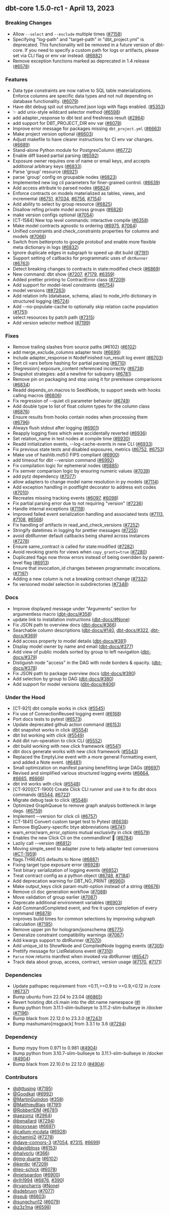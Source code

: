 ## dbt-core 1.5.0-rc1 - April 13, 2023

### Breaking Changes

- Allow `--select` and `--exclude` multiple times ([#7158](https://github.com/dbt-labs/dbt-core/issues/7158))
- Specifying "log-path" and "target-path" in "dbt_project.yml" is deprecated. This functionality will be removed in a future version of dbt-core. If you need to specify a custom path for logs or artifacts, please set via CLI flag or env var instead. ([#6882](https://github.com/dbt-labs/dbt-core/issues/6882))
- Remove exception functions marked as deprecated in 1.4 release ([#6578](https://github.com/dbt-labs/dbt-core/issues/6578))

### Features

- Data type constraints are now native to SQL table materializations. Enforce columns are specific data types and not null depending on database functionality. ([#6079](https://github.com/dbt-labs/dbt-core/issues/6079))
- Have dbt debug spit out structured json logs with flags enabled. ([#5353](https://github.com/dbt-labs/dbt-core/issues/5353))
- ✨ add unix-style wildcard selector method ([#6598](https://github.com/dbt-labs/dbt-core/issues/6598))
- add adapter_response to dbt test and freshness result ([#2964](https://github.com/dbt-labs/dbt-core/issues/2964))
- add support for DBT_PROJECT_DIR env var ([#6078](https://github.com/dbt-labs/dbt-core/issues/6078))
- Improve error message for packages missing `dbt_project.yml` ([#6663](https://github.com/dbt-labs/dbt-core/issues/6663))
- Make project version optional ([#6603](https://github.com/dbt-labs/dbt-core/issues/6603))
- Adjust makefile to have clearer instructions for CI env var changes. ([#6689](https://github.com/dbt-labs/dbt-core/issues/6689))
- Stand-alone Python module for PostgresColumn ([#6772](https://github.com/dbt-labs/dbt-core/issues/6772))
- Enable diff based partial parsing ([#6592](https://github.com/dbt-labs/dbt-core/issues/6592))
- Exposure owner requires one of name or email keys, and accepts additional arbitrary keys ([#6833](https://github.com/dbt-labs/dbt-core/issues/6833))
- Parse 'group' resource ([#6921](https://github.com/dbt-labs/dbt-core/issues/6921))
- parse 'group' config on groupable nodes ([#6823](https://github.com/dbt-labs/dbt-core/issues/6823))
- Implemented new log cli parameters for finer-grained control. ([#6639](https://github.com/dbt-labs/dbt-core/issues/6639))
- Add access attribute to parsed nodes ([#6824](https://github.com/dbt-labs/dbt-core/issues/6824))
- Enforce contracts on models materialized as tables, views, and incremental ([#6751](https://github.com/dbt-labs/dbt-core/issues/6751), [#7034](https://github.com/dbt-labs/dbt-core/issues/7034), [#6756](https://github.com/dbt-labs/dbt-core/issues/6756), [#7154](https://github.com/dbt-labs/dbt-core/issues/7154))
- Add ability to select by group resource ([#6825](https://github.com/dbt-labs/dbt-core/issues/6825))
- Disallow refing private model across groups ([#6826](https://github.com/dbt-labs/dbt-core/issues/6826))
- make version configs optional ([#7054](https://github.com/dbt-labs/dbt-core/issues/7054))
- [CT-1584] New top level commands: interactive compile ([#6358](https://github.com/dbt-labs/dbt-core/issues/6358))
- Make model contracts agnostic to ordering ([#6975](https://github.com/dbt-labs/dbt-core/issues/6975), [#7064](https://github.com/dbt-labs/dbt-core/issues/7064))
- Unified constraints and check_constraints properties for columns and models ([#7066](https://github.com/dbt-labs/dbt-core/issues/7066))
- Switch from betterproto to google protobuf and enable more flexible meta dictionary in logs ([#6832](https://github.com/dbt-labs/dbt-core/issues/6832))
- Ignore duplicate edges in subgraph to speed up dbt build ([#7191](https://github.com/dbt-labs/dbt-core/issues/7191))
- Support setting of callbacks for programmatic uses of `dbtRunner` ([#6763](https://github.com/dbt-labs/dbt-core/issues/6763))
- Detect breaking changes to contracts in state:modified check ([#6869](https://github.com/dbt-labs/dbt-core/issues/6869))
- New command: dbt show ([#7207](https://github.com/dbt-labs/dbt-core/issues/7207), [#7179](https://github.com/dbt-labs/dbt-core/issues/7179), [#6359](https://github.com/dbt-labs/dbt-core/issues/6359))
- Added prettier printing to ContractError class ([#7209](https://github.com/dbt-labs/dbt-core/issues/7209))
- Add support for model-level constraints ([#6754](https://github.com/dbt-labs/dbt-core/issues/6754))
- model versions ([##7263](https://github.com/dbt-labs/dbt-core/issues/#7263))
- Add relation info (database, schema, alias) to node_info dictionary in structured logging ([#6724](https://github.com/dbt-labs/dbt-core/issues/6724))
- Add --no-populate-cache to optionally skip relation cache population ([#1751](https://github.com/dbt-labs/dbt-core/issues/1751))
- select resources by patch path ([#7315](https://github.com/dbt-labs/dbt-core/issues/7315))
- Add version selector method ([#7199](https://github.com/dbt-labs/dbt-core/issues/7199))

### Fixes

- Remove trailing slashes from source paths (#6102) ([#6102](https://github.com/dbt-labs/dbt-core/issues/6102))
- add merge_exclude_columns adapter tests ([#6699](https://github.com/dbt-labs/dbt-core/issues/6699))
- Include adapter_response in NodeFinished run_result log event ([#6703](https://github.com/dbt-labs/dbt-core/issues/6703))
- Sort cli vars before hashing for partial parsing ([#6710](https://github.com/dbt-labs/dbt-core/issues/6710))
- [Regression] exposure_content referenced incorrectly ([#6738](https://github.com/dbt-labs/dbt-core/issues/6738))
- Snapshot strategies: add a newline for subquery ([#6781](https://github.com/dbt-labs/dbt-core/issues/6781))
- Remove pin on packaging and stop using it for prerelease comparisons ([#6834](https://github.com/dbt-labs/dbt-core/issues/6834))
- Readd depends_on.macros to SeedNode, to support seeds with hooks calling macros ([#6806](https://github.com/dbt-labs/dbt-core/issues/6806))
- Fix regression of --quiet cli parameter behavior ([#6749](https://github.com/dbt-labs/dbt-core/issues/6749))
- Add double type to list of float column types for the column class ([#6876](https://github.com/dbt-labs/dbt-core/issues/6876))
- Ensure results from hooks contain nodes when processing them ([#6796](https://github.com/dbt-labs/dbt-core/issues/6796))
- Always flush stdout after logging ([#6901](https://github.com/dbt-labs/dbt-core/issues/6901))
- Reapply logging fixes which were accidentally reverted ([#6936](https://github.com/dbt-labs/dbt-core/issues/6936))
- Set relation_name in test nodes at compile time ([#6930](https://github.com/dbt-labs/dbt-core/issues/6930))
- Readd initialization events, --log-cache-events in new CLI ([#6933](https://github.com/dbt-labs/dbt-core/issues/6933))
- Fix previous state tests and disabled exposures, metrics ([#6752](https://github.com/dbt-labs/dbt-core/issues/6752), [#6753](https://github.com/dbt-labs/dbt-core/issues/6753))
- Make use of hashlib.md5() FIPS compliant ([#6900](https://github.com/dbt-labs/dbt-core/issues/6900))
- add timeout for dbt --version command ([#6992](https://github.com/dbt-labs/dbt-core/issues/6992))
- Fix compilation logic for ephemeral nodes ([#6885](https://github.com/dbt-labs/dbt-core/issues/6885))
- Fix semver comparison logic by ensuring numeric values ([#7039](https://github.com/dbt-labs/dbt-core/issues/7039))
- add pytz dependency ([#7077](https://github.com/dbt-labs/dbt-core/issues/7077))
- allow adapters to change model name resolution in py models ([#7114](https://github.com/dbt-labs/dbt-core/issues/7114))
- Add exception handling in postflight decorator to address exit codes ([#7010](https://github.com/dbt-labs/dbt-core/issues/7010))
- Recreates missing tracking events ([#6097](https://github.com/dbt-labs/dbt-core/issues/6097), [#6098](https://github.com/dbt-labs/dbt-core/issues/6098))
- Fix partial parsing error due to not requiring "version" ([#7236](https://github.com/dbt-labs/dbt-core/issues/7236))
- Handle internal exceptions ([#7118](https://github.com/dbt-labs/dbt-core/issues/7118))
- Improved failed event serialization handling and associated tests ([#7113](https://github.com/dbt-labs/dbt-core/issues/7113), [#7108](https://github.com/dbt-labs/dbt-core/issues/7108), [#6568](https://github.com/dbt-labs/dbt-core/issues/6568))
- Fix handling of artifacts in read_and_check_versions ([#7252](https://github.com/dbt-labs/dbt-core/issues/7252))
- Stringify datetimes in logging for prettier messages ([#7255](https://github.com/dbt-labs/dbt-core/issues/7255))
- avoid dbtRunner default callbacks being shared across instances ([#7278](https://github.com/dbt-labs/dbt-core/issues/7278))
- Ensure same_contract is called for state:modified ([#7282](https://github.com/dbt-labs/dbt-core/issues/7282))
- Avoid revoking grants for views when `copy_grants=true` ([#7280](https://github.com/dbt-labs/dbt-core/issues/7280))
- Duplicated flags now throw errors instead of being overidden by parent-level flag ([#6913](https://github.com/dbt-labs/dbt-core/issues/6913))
- Ensure that invocation_id changes between programmatic invocations. ([#7197](https://github.com/dbt-labs/dbt-core/issues/7197))
- Adding a new column is not a breaking contract change ([#7332](https://github.com/dbt-labs/dbt-core/issues/7332))
- fix versioned model selection in subdirectories ([#7348](https://github.com/dbt-labs/dbt-core/issues/7348))

### Docs

- Improve displayed message under "Arguments" section for argumentless macro ([dbt-docs/#358](https://github.com/dbt-labs/dbt-docs/issues/358))
- update link to installation instructions ([dbt-docs/#None](https://github.com/dbt-labs/dbt-docs/issues/None))
- Fix JSON path to overview docs ([dbt-docs/#366](https://github.com/dbt-labs/dbt-docs/issues/366))
- Searchable column descriptions ([dbt-docs/#140](https://github.com/dbt-labs/dbt-docs/issues/140), [dbt-docs/#322](https://github.com/dbt-labs/dbt-docs/issues/322), [dbt-docs/#369](https://github.com/dbt-labs/dbt-docs/issues/369))
- Add access property to model details ([dbt-docs/#381](https://github.com/dbt-labs/dbt-docs/issues/381))
- Display model owner by name and email ([dbt-docs/#377](https://github.com/dbt-labs/dbt-docs/issues/377))
- Add view of public models sorted by group to left navigation ([dbt-docs/#379](https://github.com/dbt-labs/dbt-docs/issues/379))
- Distiguish node "access" in the DAG with node borders & opacity. ([dbt-docs/#378](https://github.com/dbt-labs/dbt-docs/issues/378))
- Fix JSON path to package overview docs ([dbt-docs/#390](https://github.com/dbt-labs/dbt-docs/issues/390))
- Add selection by group to DAG ([dbt-docs/#380](https://github.com/dbt-labs/dbt-docs/issues/380))
- Add support for model versions ([dbt-docs/#406](https://github.com/dbt-labs/dbt-docs/issues/406))

### Under the Hood

- [CT-921] dbt compile works in click ([#5545](https://github.com/dbt-labs/dbt-core/issues/5545))
- Fix use of ConnectionReused logging event ([#6168](https://github.com/dbt-labs/dbt-core/issues/6168))
- Port docs tests to pytest ([#6573](https://github.com/dbt-labs/dbt-core/issues/6573))
- Update deprecated github action command ([#6153](https://github.com/dbt-labs/dbt-core/issues/6153))
- dbt snapshot works in click ([#5554](https://github.com/dbt-labs/dbt-core/issues/5554))
- dbt list working with click ([#5549](https://github.com/dbt-labs/dbt-core/issues/5549))
- Add dbt run-operation to click CLI ([#5552](https://github.com/dbt-labs/dbt-core/issues/5552))
- dbt build working with new click framework ([#5541](https://github.com/dbt-labs/dbt-core/issues/5541))
- dbt docs generate works with new click framework ([#5543](https://github.com/dbt-labs/dbt-core/issues/5543))
- Replaced the EmptyLine event with a more general Formatting event, and added a Note event. ([#6481](https://github.com/dbt-labs/dbt-core/issues/6481))
- Small optimization on manifest parsing benefitting large DAGs ([#6697](https://github.com/dbt-labs/dbt-core/issues/6697))
- Revised and simplified various structured logging events ([#6664](https://github.com/dbt-labs/dbt-core/issues/6664), [#6665](https://github.com/dbt-labs/dbt-core/issues/6665), [#6666](https://github.com/dbt-labs/dbt-core/issues/6666))
- dbt init works with click ([#5548](https://github.com/dbt-labs/dbt-core/issues/5548))
- [CT-920][CT-1900] Create Click CLI runner and use it to fix dbt docs commands ([#5544](https://github.com/dbt-labs/dbt-core/issues/5544), [#6722](https://github.com/dbt-labs/dbt-core/issues/6722))
- Migrate debug task to click ([#5546](https://github.com/dbt-labs/dbt-core/issues/5546))
-  Optimized GraphQueue to remove graph analysis bottleneck in large dags. ([#6759](https://github.com/dbt-labs/dbt-core/issues/6759))
- Implement --version for click cli ([#6757](https://github.com/dbt-labs/dbt-core/issues/6757))
- [CT-1841] Convert custom target test to Pytest ([#6638](https://github.com/dbt-labs/dbt-core/issues/6638))
- Remove BigQuery-specific btye abbreviations ([#6741](https://github.com/dbt-labs/dbt-core/issues/6741))
- warn_error/warn_error_options mutual exclusivity in click ([#6579](https://github.com/dbt-labs/dbt-core/issues/6579))
- Enables the new Click Cli on the commandline! 🚀 ([#6784](https://github.com/dbt-labs/dbt-core/issues/6784))
- Lazily call --version ([#6812](https://github.com/dbt-labs/dbt-core/issues/6812))
- Moving simple_seed to adapter zone to help adapter test conversions ([#CT-1959](https://github.com/dbt-labs/dbt-core/issues/CT-1959))
- flags.THREADS defaults to None ([#6887](https://github.com/dbt-labs/dbt-core/issues/6887))
- Fixing target type exposure error ([#6928](https://github.com/dbt-labs/dbt-core/issues/6928))
- Test binary serialization of logging events ([#6852](https://github.com/dbt-labs/dbt-core/issues/6852))
- Treat contract config as a python object ([#6748](https://github.com/dbt-labs/dbt-core/issues/6748), [#7184](https://github.com/dbt-labs/dbt-core/issues/7184))
- Add deprecation warning for DBT_NO_PRINT ([#6960](https://github.com/dbt-labs/dbt-core/issues/6960))
- Make output_keys click param multi-option instead of a string ([#6676](https://github.com/dbt-labs/dbt-core/issues/6676))
- Remove cli doc generation workflow ([#7088](https://github.com/dbt-labs/dbt-core/issues/7088))
- Move validation of group earlier ([#7087](https://github.com/dbt-labs/dbt-core/issues/7087))
- Deprecate additional environment variables ([#6903](https://github.com/dbt-labs/dbt-core/issues/6903))
- Add CommandCompleted event, and fire it upon completion of every command ([#6878](https://github.com/dbt-labs/dbt-core/issues/6878))
- Improves build times for common selections by improving subgraph calculation ([#7195](https://github.com/dbt-labs/dbt-core/issues/7195))
- Remove upper pin for hologram/jsonschema ([#6775](https://github.com/dbt-labs/dbt-core/issues/6775))
- Generalize constraint compatibility warnings ([#7067](https://github.com/dbt-labs/dbt-core/issues/7067))
- Add kwargs support to dbtRunner ([#7070](https://github.com/dbt-labs/dbt-core/issues/7070))
- Add unique_id to ShowNode and CompiledNode logging events ([#7305](https://github.com/dbt-labs/dbt-core/issues/7305))
- Prettify message for ListRelations event ([#7310](https://github.com/dbt-labs/dbt-core/issues/7310))
- `Parse` now returns manifest when invoked via dbtRunner ([#6547](https://github.com/dbt-labs/dbt-core/issues/6547))
- Track data about group, access, contract, version usage ([#7170](https://github.com/dbt-labs/dbt-core/issues/7170), [#7171](https://github.com/dbt-labs/dbt-core/issues/7171))

### Dependencies

- Update pathspec requirement from <0.11,>=0.9 to >=0.9,<0.12 in /core ([#6737](https://github.com/dbt-labs/dbt-core/pull/6737))
- Bump ubuntu from 22.04 to 23.04 ([#6865](https://github.com/dbt-labs/dbt-core/pull/6865))
- Revert hoisting dbt.cli.main into the dbt.name namespace ([#](https://github.com/dbt-labs/dbt-core/pull/))
- Bump python from 3.11.1-slim-bullseye to 3.11.2-slim-bullseye in /docker ([#7196](https://github.com/dbt-labs/dbt-core/pull/7196))
- Bump black from 22.12.0 to 23.3.0 ([#7243](https://github.com/dbt-labs/dbt-core/pull/7243))
- Bump mashumaro[msgpack] from 3.3.1 to 3.6 ([#7294](https://github.com/dbt-labs/dbt-core/pull/7294))

### Dependency

- Bump mypy from 0.971 to 0.981 ([#4904](https://github.com/dbt-labs/dbt-core/issues/4904))
- Bump python from 3.10.7-slim-bullseye to 3.11.1-slim-bullseye in /docker ([#4904](https://github.com/dbt-labs/dbt-core/issues/4904))
- Bump black from 22.10.0 to 22.12.0 ([#4904](https://github.com/dbt-labs/dbt-core/issues/4904))

### Contributors
- [@@ttusing](https://github.com/@ttusing) ([#7195](https://github.com/dbt-labs/dbt-core/issues/7195))
- [@Goodkat](https://github.com/Goodkat) ([#6992](https://github.com/dbt-labs/dbt-core/issues/6992))
- [@MartinGuindon](https://github.com/MartinGuindon) ([#358](https://github.com/dbt-labs/dbt-core/issues/358))
- [@MatthieuBlais](https://github.com/MatthieuBlais) ([#7191](https://github.com/dbt-labs/dbt-core/issues/7191))
- [@RobbertDM](https://github.com/RobbertDM) ([#6781](https://github.com/dbt-labs/dbt-core/issues/6781))
- [@aezomz](https://github.com/aezomz) ([#2964](https://github.com/dbt-labs/dbt-core/issues/2964))
- [@benallard](https://github.com/benallard) ([#7294](https://github.com/dbt-labs/dbt-core/pull/7294))
- [@boxysean](https://github.com/boxysean) ([#6697](https://github.com/dbt-labs/dbt-core/issues/6697))
- [@callum-mcdata](https://github.com/callum-mcdata) ([#6928](https://github.com/dbt-labs/dbt-core/issues/6928))
- [@chamini2](https://github.com/chamini2) ([#7278](https://github.com/dbt-labs/dbt-core/issues/7278))
- [@dave-connors-3](https://github.com/dave-connors-3) ([#7054](https://github.com/dbt-labs/dbt-core/issues/7054), [#7315](https://github.com/dbt-labs/dbt-core/issues/7315), [#6699](https://github.com/dbt-labs/dbt-core/issues/6699))
- [@davidbloss](https://github.com/davidbloss) ([#6153](https://github.com/dbt-labs/dbt-core/issues/6153))
- [@halvorlu](https://github.com/halvorlu) ([#366](https://github.com/dbt-labs/dbt-core/issues/366))
- [@jmg-duarte](https://github.com/jmg-duarte) ([#6102](https://github.com/dbt-labs/dbt-core/issues/6102))
- [@kentkr](https://github.com/kentkr) ([#7209](https://github.com/dbt-labs/dbt-core/issues/7209))
- [@leo-schick](https://github.com/leo-schick) ([#6078](https://github.com/dbt-labs/dbt-core/issues/6078))
- [@nielspardon](https://github.com/nielspardon) ([#6900](https://github.com/dbt-labs/dbt-core/issues/6900))
- [@rlh1994](https://github.com/rlh1994) ([#6876](https://github.com/dbt-labs/dbt-core/issues/6876), [#390](https://github.com/dbt-labs/dbt-core/issues/390))
- [@ryancharris](https://github.com/ryancharris) ([#None](https://github.com/dbt-labs/dbt-core/issues/None))
- [@sdebruyn](https://github.com/sdebruyn) ([#7077](https://github.com/dbt-labs/dbt-core/issues/7077))
- [@seub](https://github.com/seub) ([#6603](https://github.com/dbt-labs/dbt-core/issues/6603))
- [@sungchun12](https://github.com/sungchun12) ([#6079](https://github.com/dbt-labs/dbt-core/issues/6079))
- [@z3z1ma](https://github.com/z3z1ma) ([#6598](https://github.com/dbt-labs/dbt-core/issues/6598))
